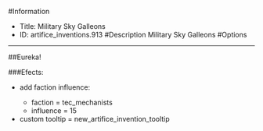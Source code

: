 #Information
 - Title: Military Sky Galleons
 - ID: artifice_inventions.913
#Description
Military Sky Galleons
#Options

___
##Eureka!

###Efects:<ul><li>add faction influence:</li><ul><li>faction = tec_mechanists</li><li>influence = 15</li></ul><li>custom tooltip = new_artifice_invention_tooltip</li></ul>
